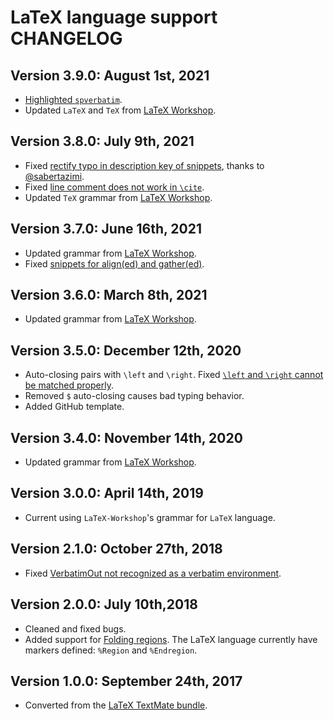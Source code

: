 # LaTeX language support CHANGELOG

## Version 3.9.0: August 1st, 2021
- [Highlighted `spverbatim`](https://github.com/AREA44/vscode-LaTeX-support/issues/16).
- Updated `LaTeX` and `TeX` from [LaTeX Workshop](https://github.com/James-Yu/LaTeX-Workshop).

## Version 3.8.0: July 9th, 2021
- Fixed [rectify typo in description key of snippets](https://github.com/AREA44/vscode-LaTeX-support/pull/15), thanks to [@sabertazimi](https://github.com/sabertazimi).
- Fixed [line comment does not work in `\cite`](https://github.com/AREA44/vscode-LaTeX-support/issues/14).
- Updated `TeX` grammar from [LaTeX Workshop](https://github.com/James-Yu/LaTeX-Workshop).

## Version 3.7.0: June 16th, 2021
- Updated grammar from [LaTeX Workshop](https://github.com/James-Yu/LaTeX-Workshop).
- Fixed [snippets for align(ed) and gather(ed)](https://github.com/AREA44/vscode-LaTeX-support/issues/13).

## Version 3.6.0: March 8th, 2021
- Updated grammar from [LaTeX Workshop](https://github.com/James-Yu/LaTeX-Workshop).

## Version 3.5.0: December 12th, 2020
- Auto-closing pairs with `\left` and `\right`. Fixed [`\left` and `\right` cannot be matched properly](https://github.com/AREA44/vscode-LaTeX-support/issues/9).
- Removed `$` auto-closing causes bad typing behavior.
- Added GitHub template.

## Version 3.4.0: November 14th, 2020
- Updated grammar from [LaTeX Workshop](https://github.com/James-Yu/LaTeX-Workshop).

## Version 3.0.0: April 14th, 2019
- Current using `LaTeX-Workshop`'s grammar for `LaTeX` language.

## Version 2.1.0: October 27th, 2018
- Fixed [VerbatimOut not recognized as a verbatim environment](https://github.com/ProAdd-ons/vscode-LaTeX-support/issues/6).

## Version 2.0.0: July 10th,2018
- Cleaned and fixed bugs.
- Added support for [Folding regions](https://code.visualstudio.com/updates/v1_17#_folding-regions). The LaTeX language currently have markers defined: `%Region` and `%Endregion`.

## Version 1.0.0: September 24th, 2017
- Converted from the [LaTeX TextMate bundle](https://github.com/textmate/latex.tmbundle).
